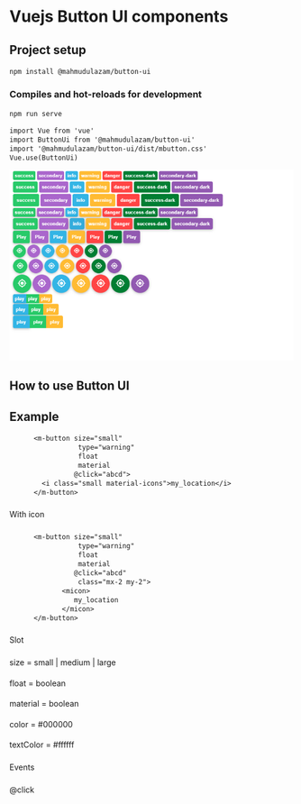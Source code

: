 # Vuejs Button UI components

## Project setup
```
npm install @mahmudulazam/button-ui
```

### Compiles and hot-reloads for development
```
npm run serve
```

```
import Vue from 'vue'
import ButtonUi from '@mahmudulazam/button-ui'
import '@mahmudulazam/button-ui/dist/mbutton.css'
Vue.use(ButtonUi)
```
![alt text](https://raw.githubusercontent.com/Mahmudulazamshohan/button-ui/master/images/screenshot.PNG "Image")

## How to use Button UI
## Example
```
      <m-button size="small"
                 type="warning"
                 float
                 material
                @click="abcd">
        <i class="small material-icons">my_location</i>
      </m-button>
```
###
With icon
###
```
      <m-button size="small"
                 type="warning"
                 float
                 material
                @click="abcd"
                 class="mx-2 my-2">
             <micon>
                my_location
             </micon>
      </m-button>
```
###
Slot 
###
####
 size = small | medium | large
####
####
 float = boolean
####
####
 material = boolean
####
####
color = #000000
####
####
textColor = #ffffff
####
###
Events 
###
####
 @click
####
